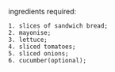 ingredients required:
    
    1. slices of sandwich bread;
    2. mayonise;
    3. lettuce; 
    4. sliced tomatoes;
    5. sliced onions;
    6. cucumber(optional);